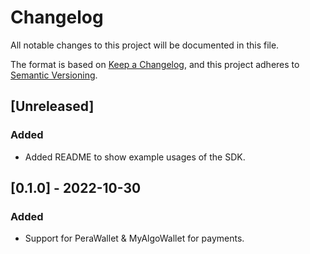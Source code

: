 # Changelog
All notable changes to this project will be documented in this file.

The format is based on [Keep a Changelog](https://keepachangelog.com/en/1.0.0/),
and this project adheres to [Semantic Versioning](https://semver.org/spec/v2.0.0.html).

## [Unreleased]
### Added
- Added README to show example usages of the SDK.

## [0.1.0] - 2022-10-30
### Added
- Support for PeraWallet & MyAlgoWallet for payments.